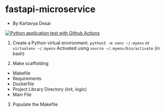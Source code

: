 # fastapi-microservice
- By Kartavya Desai

[![Python application test with Github Actions](https://github.com/KartavyaDesai/fastapi-microservice/actions/workflows/devops.yml/badge.svg)](https://github.com/KartavyaDesai/fastapi-microservice/actions/workflows/devops.yml)

1. Create a Python virtual environment.
`python3 -m venv ~/.myenv` or `virtualenv ~/.myenv`
Activated using `source ~/.myenv/bin/activate` (in bash)

2. Make scaffolding
 - Makefile
 - Requirements
 - Dockerfile
 - Project Library Directory (init, logic)
 - Main File

3. Populate the Makefile
